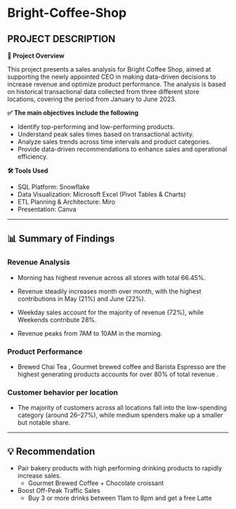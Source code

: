 # Bright-Coffee-Shop

## **PROJECT DESCRIPTION**

**📝 Project Overview**

This project presents a sales analysis for Bright Coffee Shop, aimed at supporting the newly appointed CEO in making data-driven decisions to increase revenue and optimize product performance. The analysis is based on historical transactional data collected from three different store locations, covering the period from January to June 2023. 

**✅ The main objectives include the following**

- Identify top-performing and low-performing products.
- Understand peak sales times based on transactional activity.
- Analyze sales trends across time intervals and product categories.
- Provide data-driven recommendations to enhance sales and operational efficiency.

**🛠️ Tools Used**

- SQL Platform: Snowflake
- Data Visualization: Microsoft Excel (Pivot Tables & Charts)
- ETL Planning & Architecture: Miro
- Presentation: Canva
___
## **📊 Summary of Findings**

### Revenue Analysis

- Morning has highest revenue across all stores with total 66.45%.

- Revenue steadily increases month over month, with the highest contributions in May (21%) and June (22%).

- Weekday sales account for the majority of revenue (72%), while Weekends contribute 28%.
 
- Revenue peaks from 7AM  to 10AM in the morning.

### Product Performance
- Brewed Chai Tea , Gourmet brewed coffee and Barista Espresso are the highest generating products accounts for over 80% of total revenue .

### Customer behavior per location
- The majority of customers across all locations fall into the low-spending category (around 26–27%), while medium spenders make up a smaller but notable share.
___
## **💡 Recommendation**
- Pair bakery products with high performing drinking products to rapidly increase sales.
   - Gourmet Brewed Coffee + Chocolate croissant 
- Boost Off-Peak Traffic Sales
   - Buy 3 or more drinks between 11am to 8pm and get a free Latte
  
